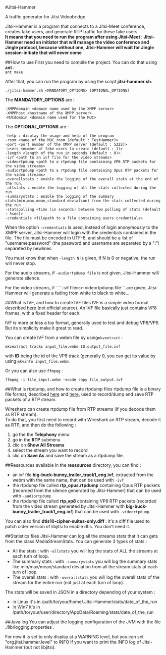#Jitsi-Hammer

A traffic generator for Jitsi Videobridge.

Jitsi-Hammer is a program that connects to a Jitsi-Meet conference, creates fake users, and generate RTP traffic for these fake users.  
**It means that you need to run the program after using Jitsi-Meet : Jitsi-Hammer need an initiator that will manage the video conference and Jingle protocol,
because without one, Jitsi-Hammer will wait for Jingle session-initiate that will never come**

##How to use
First you need to compile the project. You can do that using **ant** :  
```ant make```

After that, you can run the program by using the script **jitsi-hammer.sh**:

```./jitsi-hammer.sh <MANDATORY_OPTIONS> [OPTIONAL_OPTIONS]```

The **MANDATORY_OPTIONS** are :

```
-XMPPdomain <domain name used by the XMPP server>
-XMPPhost <hostname of the XMPP server>
-MUCdomain <domain name used for the MUC>
```

The **OPTIONAL_OPTIONS** are :

```
-help : display the usage and help of the program
-room <name of the MUC room (default : TestHammer)>
-port <port number of the XMPP server (default : 5222)>
-users <number of fake users to create (default : 1)>
-length <length of the run in seconds (default : 0)>
-ivf <path to an ivf file for the video streams>
-videortpdump <path to a rtpdump file containing VP8 RTP packets for the video streams>
-audiortpdump <path to a rtpdump file containing Opus RTP packets for the video streams>
-overallstats : enable the logging of the overall stats at the end of the run.
-allstats : enable the logging of all the stats collected during the run
-summarystats : enable the logging of the summary stats(min,max,mean,standard deviation) from the stats collected during the run
-statspolling <time (in seconds) between two polling of stats (default : 5sec)>
-credentials <filepath to a file containing users credentials>
```

When the option ```-credentials``` is used, instead of login anonymously to the XMPP server, Jitsi-Hammer will login with the credentials contained in the file.
The file must be encoded in UTF-8, and should be a list of "username:password" (the password and username are separeted by a ":") separeted by newlines.

You must know that when ```-length N``` is given, if N is 0 or negative, the run will never stop.

For the audio streams, if ```-audiortpdump file``` is not given, Jitsi-Hammer will generate silence.

For the video streams, if ````-ivf file``` nor ```-videortpdump file``` are given, Jitsi-Hammer will generate a fading from white to black to white...

##What is IVF, and how to create IVF files
IVF is a simple video format described [here](http://wiki.multimedia.cx/index.php?title=IVF) (not official source). An IVF file basically just contains VP8 frames, with a fixed header for each.

IVF is more or less a toy format, generally used to test and debug VP8/VP9. But its simplicity make it great to read.

You can create IVF from a webm file by using```mkvextract``` :
```
mkvextract tracks input_file.webm ID:output_file.ivf
```
with **ID** being the id of the VP8 track (generally 0, you can get its value by using ```mkvinfo input_file.webm```.

Or you can also use ```ffmpeg``` :
```
ffmpeg -i file_input.webm -vcode copy file_output.ivf
```

##What is rtpdump, and how to create rtpdump files
rtpdump file is a binary file format, described [here](http://wiki.wireshark.org/rtpdump) and [here](http://www.cs.columbia.edu/irt/software/rtptools/), used to record/dump and save RTP packets of a RTP stream.

Wiresharp can create rtpdump file from RTP streams (if you decode them as RTP stream).  
To do that, you first need to record with Wireshark an RTP stream, decode it as RTP, and then do the following :  
 1. go the the **Telephony** menu
 2. go in the **RTP** submenu
 3. clic on **Show All Streams**
 4. select the stream you want to record
 5. clic on **Save As** and save the stream as a rtpdump file.

##Ressources available
In the **ressources** directory, you can find :
 - an ivf file **big-buck-bunny_trailer_track1_eng.ivf**, extracted from the webm with the same name, that can be used with ```-ivf```
 - the rtpdump file called **rtp_opus.rtpdump** containing Opus RTP packets (recorded from the silence generated by Jitsi-Hammer) that can be used with ```-audiortpdump```
 - the rtpdump file called **rtp_vp8** containing VP8 RTP packets (recorded from the video stream generated by Jitsi-Hammer with **big-buck-bunny_trailer_track1_eng.ivf**) that can be used with ```-videortpdump```.

You can also find **dtls10-cipher-suites-only.diff** : it's a diff file used to patch older version of libjitsi to enable dtls. You don't need it.

##Statistics files
Jitsi-Hammer can log all the streams stats that it can gets from the class MediaStreamStats. You can generate 3 types of stats :
 - All the stats : with ```-allstats``` you will log the stats of ALL the streams at each turn of loop.
 - The summary stats : with ```-summarystats``` you will log the summary stats like min/max/mean/standard deviation from all the stream stats at each turn of loop.
 - The overall stats : with ```-overallstats``` you will log the overall stats of the stream for the entire run (not just at each turn of loop).

The stats will be saved in JSON in a directory depending of your system :
 - in Linux it's in /path/to/your/home/.Jitsi-Hammer/stats/date\_of\_the\_run
 - In Win7 it's in /path/to/your/user/directory/AppData/Roaming/stats/date\_of\_the\_run

##Java log
You can adjust the logging configuration of the JVM with the file ./lib/logging.properties .  

For now it is set to only display at a WARNING level, but you can set "org.jitsi.hammer.level" to INFO if you want to print the INFO log of Jitsi-Hammer (but not libjitsi).
